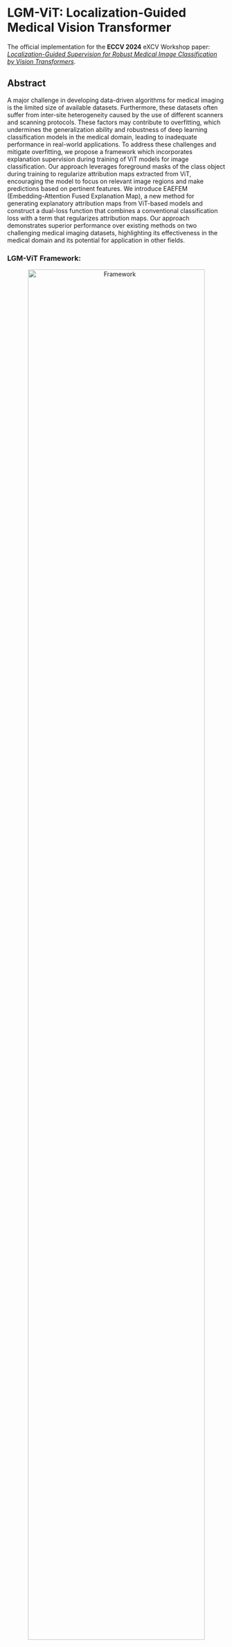 # LGM-ViT: Localization-Guided Medical Vision Transformer
The official implementation for the **ECCV 2024** eXCV Workshop paper: [_Localization-Guided Supervision for Robust Medical Image Classification by Vision Transformers_](https://link.springer.com/chapter/10.1007/978-3-031-92648-8_8).

## Abstract
A major challenge in developing data-driven algorithms for medical imaging is the limited size of available datasets. Furthermore, these datasets often suffer from inter-site heterogeneity caused by the use of different scanners and scanning protocols. These factors may contribute to overfitting, which undermines the generalization ability and robustness of deep learning classification models in the medical domain, leading to inadequate performance in real-world applications. To address these challenges and mitigate overfitting, we propose a framework which incorporates explanation supervision during training of ViT models for image classification. Our approach leverages foreground masks of the class object during training to regularize attribution maps extracted from ViT, encouraging the model to focus on relevant image regions and make predictions based on pertinent features. We introduce EAEFEM (Embedding-Attention Fused Explanation Map), a new method for generating explanatory attribution maps from ViT-based models and construct a dual-loss function that combines a conventional classification loss with a term that regularizes attribution maps. Our approach demonstrates superior performance over existing methods on two challenging medical imaging datasets, highlighting its effectiveness in the medical domain and its potential for application in other fields.

### LGM-ViT Framework:
<p align="center">
  <img width="90%" src="docs/LGMViT_overview.jpg" alt="Framework"/>
</p>

### EAFEM Extraction Process:
<p align="center">
  <img width="90%" src="docs/EAFEM.jpg" alt="Framework"/>
</p>

## Binary Classification Performance
Results on the BraTS2020 and LiTS17 datasets.
The following results present the mean and standard deviation over three runs with different seeds:

> BraTS2020

|           Method            |    F1 Score     |    Accuracy     |      AUROC      |       AP        | Cohen's Kappa   | Weights                                                                                          |
|:---------------------------:|:---------------:|:---------------:|:---------------:|:---------------:|-----------------|--------------------------------------------------------------------------------------------------|
| Baseline (Vanilla ViT-B/16) |   89.5 ± 0.13   |   91.2 ± 0.19   |   96.7 ± 0.20   |   96.5 ± 0.15   | 81.9 ± 0.33     | [weights](https://drive.google.com/file/d/1tY3WuhSS5NUSM75VKZAV2Hj6XIM1drzm/view?usp=drive_link) |
|          GradMask           |   89.8 ± 0.24   |   91.4 ± 0.35   |   96.7 ± 0.12   |   96.6 ± 0.05   | 82.4 ± 0.65     | [weights](https://drive.google.com/file/d/1b6EoE0MnU49cDmnXy0ZykusCKKToCSqT/view?usp=drive_link) |
|          RobustViT          |   89.8 ± 0.36   |   91.3 ± 0.30   |   96.9 ± 0.04   |   96.8 ± 0.03   | 82.2 ± 0.61     | [weights](https://drive.google.com/file/d/1Qod-VzzAhySPrzI7qyB4Dv5jR81jsIby/view?usp=drive_link) |
|            RES-G            |   90.3 ± 0.58   |   91.8 ± 0.38   |   96.9 ± 0.43   |   96.8 ± 0.39   | 83.1 ± 0.84     | [weights](https://drive.google.com/file/d/1RbV-mhI4xWz5UJut8XVe510rshwsXPZl/view?usp=drive_link) |
|            RES-L            |   89.6 ± 0.30   |   91.1 ± 0.23   |   96.6 ± 0.04   |   96.6 ± 0.07   | 81.8 ± 0.48     | [weights](https://drive.google.com/file/d/1jDcdCKf8eWc0c_Z6k2m4lTu6YNa5qAYO/view?usp=drive_link) |
|        LGM-ViT(Ours)        | **91.4 ± 0.14** | **92.8 ± 0.14** | **97.3 ± 0.09** | **97.4 ± 0.07** | **85.3 ± 0.26** | [weights](https://drive.google.com/file/d/1HvVO9fvgMkqZXOHxLRtI5kw-X6UaW3NK/view?usp=drive_link) |

> LiTS17

|           Method            |    F1 Score     |    Accuracy     |      AUROC      |       AP        | Cohen's Kappa   | Weights                                                                                          |
|:---------------------------:|:---------------:|:---------------:|:---------------:|:---------------:|-----------------|--------------------------------------------------------------------------------------------------|
| Baseline (Vanilla ViT-B/16) |   79.1 ± 0.71   |   84.7 ± 1.39   |   93.3 ± 0.51   |   90.1 ± 1.08   | 67.0 ± 2.14     | [weights](https://drive.google.com/file/d/1xRUzcyX_9nLT5fbHziSTzjghhYrRyyfL/view?usp=drive_link) |
|          GradMask           |   81.6 ± 1.81   |   87.1 ± 1.58   |   93.7 ± 1.07   |   90.8 ± 1.44   | 71.7 ± 3.13     | [weights](https://drive.google.com/file/d/1DxlY_Z6jg8ISiH4i7-f76BxcV26cfOE3/view?usp=drive_link) |
|          RobustViT          |   80.2 ± 0.32   |   86.6 ± 0.11   |   93.3 ± 0.34   |   89.8 ± 0.33   | 70.0 ± 0.34     | [weights](https://drive.google.com/file/d/1hH_SHSfKI_kz3T7UGOXTlbyWEC4rTBg1/view?usp=drive_link) |
|            RES-G            |   82.0 ± 1.58   |   87.4 ± 1.16   |   94.0 ± 0.97   |   90.1 ± 1.56   | 72.3 ± 2.48     | [weights](https://drive.google.com/file/d/1V-_q5c_4oWhro6bjFgZB-NUHLeGckeBO/view?usp=drive_link) |
|            RES-L            |   80.3 ± 2.18   |   85.5 ± 1.58   |   92.6 ± 1.68   |   88.1 ± 3.77   | 68.8 ± 3.34     | [weights](https://drive.google.com/file/d/11SBH2zvHKCM0ym_qDgHAPibwWcrj2mOS/view?usp=drive_link) |
|        LGM-ViT(Ours)        | **88.8 ± 0.57** | **92.2 ± 0.56** | **97.2 ± 0.24** | **96.0 ± 0.22** | **82.8 ± 1.07** | [weights](https://drive.google.com/file/d/1LDMnz7dK1Gc4UVDk7Xwj5Ibp5oKfOppf/view?usp=drive_link) |



## Environment Setup
### Create environment

Using conda:
```
conda create -n lgmvit python=3.9
conda activate lgmvit
```

### Install packages
```
pip install -r requirements.txt
```
or:
```
pip install torch==2.2.0 torchvision==0.17.0 torchaudio==2.2.0
pip install SimpleITK-SimpleElastix
pip install easydict==1.11 pyyaml==6.0.1 scipy==1.12.0 opencv-python==4.9.0.80 torchmetrics==1.3.0 einops==0.7.0 timm==0.9.12 pandas==2.2.0 tabulate==0.9.0 wandb==0.16.3
```

## Data Preparation
Download the following datasets and extract them to the same parent directory:
- [BraTS2020](https://www.kaggle.com/datasets/awsaf49/brats20-dataset-training-validation?resource=download)
- [LiTS17](https://competitions.codalab.org/competitions/17094)

The data should be organized in the following structure:
```
 |-- datasets_parent_directory
     |-- BraTS2020
         |-- MICCAI_BraTS2020_TrainingData
            |-- BraTS20_Training_001
               -- BraTS20_Training_001_flair.nii
               -- BraTS20_Training_001_seg.nii
               -- BraTS20_Training_001_t1.nii
               -- BraTS20_Training_001_t1ce.nii
               -- BraTS20_Training_001_t2.nii
            |-- BraTS20_Training_002
            |-- BraTS20_Training_003
            ...
            |-- BraTS20_Training_369
     |-- LiTS17
         |-- scans
            -- volume-0.nii
            -- volume-1.nii
            -- volume-2.nii
            ...
            -- volume-130.nii
         |-- segmentations
            -- segmentation-0.nii
            -- segmentation-1.nii
            -- segmentation-2.nii
            ...
            -- segmentation-130.nii
```
Define the path to your datasets parent directory in all configuration files inside the repository's `config` directory under the attribute 'DATA.DATASET_DIR':
```
DATA:
   DATASET_DIR: /path/to/datasets/parent/directory/
   ...
   ...
TRAINING:
   ...
   ...
MODEL:
   ...
   ...
DISTRIBUTED:
   ...
   ...
```

The training sets of both datasets were randomly divided into train-validation-test sets. The sets are defined in `datasets/data_splits`.

## Training
Define the output path to the parent directory in which all the experiments (checkpoints) will be saved by changing the 'TRAINING.OUTPUT_DIR'
attribute in all configuration files inside the repository's `config` directory:
```
DATA:
   ...
   ...
TRAINING:
   OUTPUT_DIR: /path/to/outputs/parent/directory/
   ...
   ...
MODEL:
   ...
   ...
DISTRIBUTED:
   ...
   ...
```
### BraTS2020
To train on the BraTS2020 dataset run the following command:
```
python train.py LGMViT_brats20 -d brats20 --use_wandb --wandb_proj_name LGMViT_brats20 --seed 42
```

### LiTS17
To train on the LiTS17 dataset run the following command:
```
python train.py LGMViT_lits17 -d lits17 --use_wandb --wandb_proj_name LGMViT_lits17 --seed 42
```
To train the baseline model (vanilla ViT-B/16 model), a competing method, or a customized configuration
replace the first argument with the name of the desired model config under `configs/brats20` for BraTS2020 and `configs/lits17` for LiTS17. We use [W&B](https://github.com/wandb/client) to log our training experiments, to disable W&B loging remove `--use_wandb`.

For example, to train the RobustViT on the BraTS2020 dataset run the following command:
```
python train.py RobustViT_brats20 -d brats20 --use_wandb --wandb_proj_name LGMViT_brats20 --seed 42
```
## Evaluation
Download the model weights from [Google Drive](https://drive.google.com/drive/folders/1Ru-bqF5_JVYllrdWkzrU5P1PqAKLtZS1?usp=drive_link)  (or directly from the tables above).
### BraTS2020
To run evaluation on the BraTS2020 test set run the following command:
```
python test.py LGMViT_brats20 -d brats20 -c best
```
To run evaluation on one of the competing methods, replace the first argument with the name of the desired model config under `configs/brats20`.

`-c` defines the checkpoint (model's weights) to load. Options: 
- "best" (loads the best epoch saved during training).
- Number of type int (loads a specific checkpoint by number). Example `-c 20`.
- Full path to checkpoint.

For the first two options the models weights (trained or downloaded) should be located at:
```
 |-- TRAINING.OUTPUT_DIR
     |-- *dataset name*
         |-- *config name*
            |-- ckpt
                -- model_weights_file
 ```
Where TRAINING.OUTPUT_DIR is the directory defined in the chosen configuration file, *dataset name* is the name of the dataset you are running (brats20 or lits17), and *config name* is the name of the configuration file you are running.

To run evaluation on multiple configurations insert the names of the config files one after the other, and insert a checkpoint for each config in the same order of the config file names (or insert `best` if you want to load the best epoch saved during training for all configurations):
```
python test.py ViT_B16_baseline_brats20 LGMViT_brats20 LGMViT_brats20_2 -d brats20 -c best
```
Example for different checkpoint options: 
- `-c best`, 
- `-c 20 best 25`, 
- `-c /full_path_to_checkpoint_of_first_model /full_path_to_checkpoint_of_second_model /full_path_to_checkpoint_of_third_model`, 
### LiTS17
To run evaluation on the LiTS17 test set run the following command:
```
python test.py LGMViT_lits17 -d lits17 -c best
```

To run evaluation on multiple configurations:
```
python test.py ViT_B16_baseline_lits17 LGMViT_lits17 LGMViT_lits17_2 -d lits17 -c best
```

## Acknowledgments
Our code is partly based on the [DETR](https://github.com/facebookresearch/detr)
and [VisTR](https://github.com/YuqingWang1029/VisTR) repositories. We would like to thank the authors for their great work.

## Citation
If our work is useful for your research, please consider citing:

```Bibtex
@inproceedings{ben2025localization,
  title={Localization-Guided Supervision for Robust Medical Image Classification by Vision Transformers},
  author={Ben Itzhak, Sagi and Kiryati, Nahum and Portnoy, Orith and Mayer, Arnaldo},
  booktitle={European Conference on Computer Vision},
  pages={118--133},
  year={2025},
  organization={Springer}
}
```

